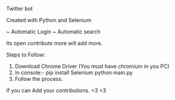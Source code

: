 Twitter bot

Created with Python and Selenium

~ Automatic Login
~ Automatic search

Its open contribute more  will add more.


Steps to Follow:
1. Download Chrome Driver (You must have chromium in you PC)
2. In console:- 
    pip install Selenium
    python main.py
4. Follow the process.


If you can Add your contributions. <3 <3
